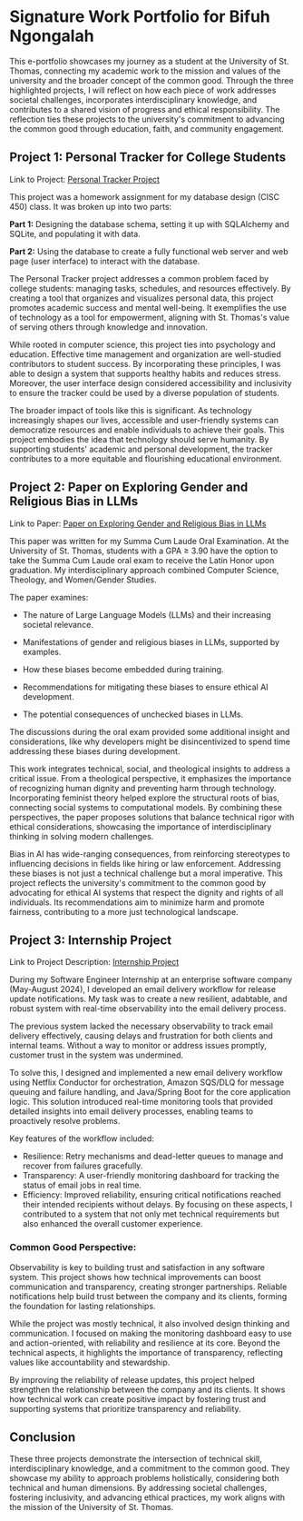 # Signature Work Portfolio for Bifuh Ngongalah

This e-portfolio showcases my journey as a student at the University of St. Thomas, connecting my academic work to the mission and values of the university and the broader concept of the common good. Through the three highlighted projects, I will reflect on how each piece of work addresses societal challenges, incorporates interdisciplinary knowledge, and contributes to a shared vision of progress and ethical responsibility. The reflection ties these projects to the university's commitment to advancing the common good through education, faith, and community engagement.

## Project 1: Personal Tracker for College Students

Link to Project: [Personal Tracker Project](https://github.com/ngon3769/Personal-Tracker-Project/tree/main)

This project was a homework assignment for my database design (CISC 450) class. It was broken up into two parts:

**Part 1:** Designing the database schema, setting it up with SQLAlchemy and SQLite, and populating it with data.

**Part 2:** Using the database to create a fully functional web server and web page (user interface) to interact with the database.

The Personal Tracker project addresses a common problem faced by college students: managing tasks, schedules, and resources effectively. By creating a tool that organizes and visualizes personal data, this project promotes academic success and mental well-being. It exemplifies the use of technology as a tool for empowerment, aligning with St. Thomas's value of serving others through knowledge and innovation.

While rooted in computer science, this project ties into psychology and education. Effective time management and organization are well-studied contributors to student success. By incorporating these principles, I was able to design a system that supports healthy habits and reduces stress. Moreover, the user interface design considered accessibility and inclusivity to ensure the tracker could be used by a diverse population of students.

The broader impact of tools like this is significant. As technology increasingly shapes our lives, accessible and user-friendly systems can democratize resources and enable individuals to achieve their goals. This project embodies the idea that technology should serve humanity. By supporting students' academic and personal development, the tracker contributes to a more equitable and flourishing educational environment.

## Project 2: Paper on Exploring Gender and Religious Bias in LLMs

Link to Paper: [Paper on Exploring Gender and Religious Bias in LLMs](https://github.com/ngon3769/SignatureWorkPortfolio/blob/main/Exploring%20Gender%20and%20Religious%20Bias%20in%20Large%20Language%20Models.pdf)

This paper was written for my Summa Cum Laude Oral Examination. At the University of St. Thomas, students with a GPA ≥ 3.90 have the option to take the Summa Cum Laude oral exam to receive the Latin Honor upon graduation. My interdisciplinary approach combined Computer Science, Theology, and Women/Gender Studies. 

The paper examines:

- The nature of Large Language Models (LLMs) and their increasing societal relevance.

- Manifestations of gender and religious biases in LLMs, supported by examples.

- How these biases become embedded during training.

- Recommendations for mitigating these biases to ensure ethical AI development.

- The potential consequences of unchecked biases in LLMs.

The discussions during the oral exam provided some additional insight and considerations, like why developers might be disincentivized to spend time addressing these biases during development.

This work integrates technical, social, and theological insights to address a critical issue. From a theological perspective, it emphasizes the importance of recognizing human dignity and preventing harm through technology. Incorporating feminist theory helped explore the structural roots of bias, connecting social systems to computational models. By combining these perspectives, the paper proposes solutions that balance technical rigor with ethical considerations, showcasing the importance of interdisciplinary thinking in solving modern challenges.


Bias in AI has wide-ranging consequences, from reinforcing stereotypes to influencing decisions in fields like hiring or law enforcement. Addressing these biases is not just a technical challenge but a moral imperative. This project reflects the university's commitment to the common good by advocating for ethical AI systems that respect the dignity and rights of all individuals. Its recommendations aim to minimize harm and promote fairness, contributing to a more just technological landscape.


## Project 3: Internship Project

Link to Project Description: [Internship Project](https://github.com/ngon3769/Internship-Project)

During my Software Engineer Internship at an enterprise software company (May-August 2024), I developed an email delivery workflow for release update notifications. My task was to create a new resilient, adabtable, and robust system with real-time observability into the email delivery process.

The previous system lacked the necessary observability to track email delivery effectively, causing delays and frustration for both clients and internal teams. Without a way to monitor or address issues promptly, customer trust in the system was undermined.

To solve this, I designed and implemented a new email delivery workflow using Netflix Conductor for orchestration, Amazon SQS/DLQ for message queuing and failure handling, and Java/Spring Boot for the core application logic. This solution introduced real-time monitoring tools that provided detailed insights into email delivery processes, enabling teams to proactively resolve problems.

Key features of the workflow included:

- Resilience: Retry mechanisms and dead-letter queues to manage and recover from failures gracefully.
- Transparency: A user-friendly monitoring dashboard for tracking the status of email jobs in real time.
- Efficiency: Improved reliability, ensuring critical notifications reached their intended recipients without delays.
By focusing on these aspects, I contributed to a system that not only met technical requirements but also enhanced the overall customer experience.

### Common Good Perspective:

Observability is key to building trust and satisfaction in any software system. This project shows how technical improvements can boost communication and transparency, creating stronger partnerships. Reliable notifications help build trust between the company and its clients, forming the foundation for lasting relationships.

While the project was mostly technical, it also involved design thinking and communication. I focused on making the monitoring dashboard easy to use and action-oriented, with reliability and resilience at its core. Beyond the technical aspects, it highlights the importance of transparency, reflecting values like accountability and stewardship.

By improving the reliability of release updates, this project helped strengthen the relationship between the company and its clients. It shows how technical work can create positive impact by fostering trust and supporting systems that prioritize transparency and reliability.

## Conclusion

These three projects demonstrate the intersection of technical skill, interdisciplinary knowledge, and a commitment to the common good. They showcase my ability to approach problems holistically, considering both technical and human dimensions. By addressing societal challenges, fostering inclusivity, and advancing ethical practices, my work aligns with the mission of the University of St. Thomas.

